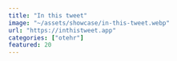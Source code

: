 ```yaml
---
title: "In this tweet"
image: "~/assets/showcase/in-this-tweet.webp"
url: "https://inthistweet.app"
categories: ["otehr"]
featured: 20
---
```

